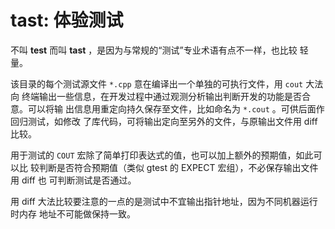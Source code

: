 # tast: 体验测试

不叫 **test** 而叫 **tast** ，是因为与常规的“测试”专业术语有点不一样，也比较
轻量。

该目录的每个测试源文件 `*.cpp` 意在编译出一个单独的可执行文件，用 `cout` 大法向
终端输出一些信息，在开发过程中通过观测分析输出判断开发的功能是否合意。可以将输
出信息用重定向持久保存至文件，比如命名为 `*.cout` 。可供后面作回归测试，如修改
了库代码，可将输出定向至另外的文件，与原输出文件用 diff 比较。

用于测试的 `COUT` 宏除了简单打印表达式的值，也可以加上额外的预期值，如此可以比
较判断是否符合预期值（类似 gtest 的 EXPECT 宏组），不必保存输出文件用 diff 也
可判断测试是否通过。

用 diff 大法比较要注意的一点的是测试中不宜输出指针地址，因为不同机器运行时内存
地址不可能做保持一致。

